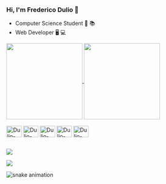 ### Hi, I'm Frederico Dulio 👋

- Computer Science Student 📖 📚
- Web Developer 🖥️ 💻

<div>
<a href="https://github.com/Frederico-Dulio">

<a href="https://github.com/Frederico-Dulio/github-readme-stats">
  <img height=200 align="center" src="https://github-readme-stats.vercel.app/api?username=Frederico-Dulio&show_icons=true&theme=radical" />
</a>
<a href="https://github.com/anuraghazra/convoychat">
  <img height=200 align="center" src="https://github-readme-stats.vercel.app/api/top-langs?username=Frederico-Dulio&layout=compact&langs_count=8&theme=radical" />
</a>

</a>
</div>


<div style="display: inline_block"><br>

<img align="center" alt="Dulio-HTML" height="30" width="40" src="https://cdn.jsdelivr.net/gh/devicons/devicon/icons/html5/html5-original.svg" />
<img align="center" alt="Dulio-CSS3" height="30" width="40" src="https://cdn.jsdelivr.net/gh/devicons/devicon/icons/css3/css3-plain.svg" />
<img align="center" alt="Dulio-JS" height="30" width="40" src="https://cdn.jsdelivr.net/gh/devicons/devicon/icons/javascript/javascript-plain.svg" />
<img align="center" alt="Dulio-React" height="30" width="40" src="https://cdn.jsdelivr.net/gh/devicons/devicon/icons/react/react-original.svg" />
<img align="center" alt="Dulio-Docker" height="30" width="40" src="https://cdn.jsdelivr.net/gh/devicons/devicon/icons/docker/docker-plain.svg" />
</div>

##
<div>

<a href="https://www.linkedin.com/in/frederico-adelino-dulio-386129209/" target="_blank"> <img src="https://img.shields.io/badge/LinkedIn-0077B5?style=for-the-badge&logo=linkedin&logoColor=white"></img></a>

<a href="https://contate.me/frederico-dulio" target="_blank"> <img src="https://img.shields.io/badge/WhatsApp-25D366?style=for-the-badge&logo=whatsapp&logoColor=white"></img></a>


</div>

![snake animation](https://github.com/Frederico-Dulio/Frederico-Dulio/blob/output/github-contribution-grid-snake.svg)
